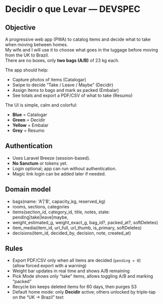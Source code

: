 # Decidir o que Levar — DEVSPEC

## Objective
A progressive web app (PWA) to catalog items and decide what to take when moving between homes.  
My wife and I will use it to choose what goes in the luggage before moving from the UK to Brazil.  
There are no boxes, only **two bags (A/B)** of 23 kg each.

The app should help:
- Capture photos of items (Catalogar)
- Swipe to decide “Take / Leave / Maybe” (Decidir)
- Assign items to bags and mark as packed (Embalar)
- See totals and export a PDF/CSV of what to take (Resumo)

The UI is simple, calm and colorful:  
- **Blue** = Catalogar  
- **Green** = Decidir  
- **Yellow** = Embalar  
- **Grey** = Resumo  

## Authentication
- Uses Laravel Breeze (session-based).  
- **No Sanctum** or tokens yet.  
- Login optional; app can run without authentication.  
- Magic link login can be added later if needed.

## Domain model
- bags(name: 'A'|'B', capacity_kg, reserved_kg)
- rooms, sections, categories
- items(section_id, category_id, title, notes, state: pending|take|leave|maybe,
- weight_estimated_g, weight_exact_g, bag_id?, packed_at?, softDeletes)
- item_media(item_id, url_full, url_thumb, is_primary, softDeletes)
- decisions(item_id, decided_by, decision, note, created_at)

## Rules
- Export PDF/CSV only when all items are decided (`pending = 0`)  
  (allow forced export with a warning)
- Weight bar updates in real time and shows A/B remaining
- Pick Mode shows only “take” items, allows toggling A/B and marking “packed”
- Recycle bin keeps deleted items for 60 days, then purges S3
- Default home mode: only **Decidir** active; others unlocked by triple-tap on the “UK → Brazil” text